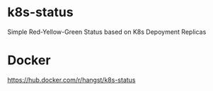 # k8s-status
Simple Red-Yellow-Green Status based on K8s Depoyment Replicas

# Docker
https://hub.docker.com/r/hangst/k8s-status
